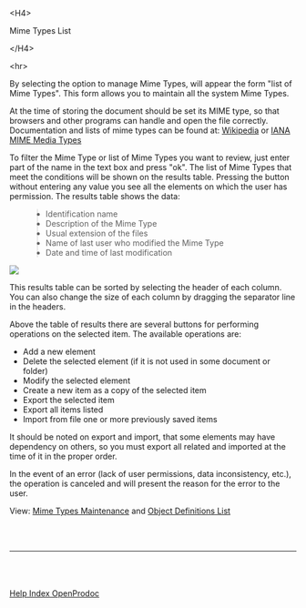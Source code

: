 

&lt;H4&gt;

Mime Types List

&lt;/H4&gt;



&lt;hr&gt;


<p>By selecting the option to manage Mime Types, will appear the form "list of Mime Types". This form allows you to maintain all the system Mime Types.</p>
<p>At the time of storing the document should be set its MIME type, so that browsers and other programs can handle and open the file correctly. Documentation and lists of mime types can be found at: <a href='http://en.wikipedia.org/wiki/Internet_media_type"'>Wikipedia</a> or <a href='http://www.iana.org/assignments/media-types/index.html"'>IANA MIME Media Types</a></p>
<p>To filter the Mime Type or list of Mime Types you want to review, just enter part of the name in the text box and press "ok". The list of Mime Types that meet the conditions will be shown on the results table. Pressing the button without entering any value you see all the elements on which the user has permission. The results table shows the data:</p>
<ul>
<blockquote><li>Identification name</li>
<li>Description of the Mime Type</li>
<li>Usual extension of the files</li>
<li>Name of last user who modified the Mime Type</li>
<li>Date and time of last modification</li>
</ul>
<p> <img src='http://dl.dropbox.com/u/49603479/OpenProdoc/EN/Img/ListMimeTypes.jpg' /> </p>
<p>This results table can be sorted by selecting the header of each column. You can also change the size of each column by dragging the separator line in the headers.</p>
<p>Above the table of results there are several buttons for performing operations on the selected item. The available operations are:</p>
<ul>
<li>Add a new element</li>
<li>Delete the selected element (if it is not used in some document or folder)</li>
<li>Modify the selected element</li>
<li>Create a new item as a copy of the selected item</li>
<li>Export the selected item</li>
<li>Export all items listed</li>
<li>Import from file one or more previously saved items</li>
</ul>
<p>It should be noted on export and import, that some elements may have dependency on others, so you must export all related and imported at the time of it in the proper order.</p>
<p>In the event of an error (lack of user permissions, data inconsistency, etc.), the operation is canceled and will present the reason for the error to the user.</p>
<p>View: <a href='EN_MantMimeTypes.md'>Mime Types Maintenance</a> and <a href='EN_ListObjDef.md'>Object Definitions List</a></p>
<br>
<br>
<hr><br>
<br>
<br>
<a href='EN_HelpIndex.md'>Help Index OpenProdoc</a>